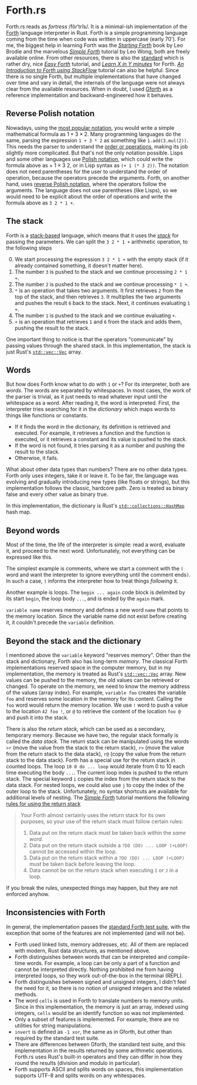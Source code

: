 # Forth\.rs

Forth\.rs reads as *fortress* /fôr′trĭs/. It is a minimal-ish implementation of the [Forth] language interpreter in Rust.
Forth is a simple programming language coming from the time when code was written in uppercase (early 70').
For me, the biggest help in learning Forth was the [*Starting Forth*] book by Leo Brodie and the marvelous
[*Simple Forth*] tutorial by Leo Wong, both are freely available online. From other resources, there is also the
[standard] which is rather dry, nice [*Easy Forth*] tutorial, and [*Learn X in Y minutes*] for Forth.
[*An Introduction to Forth using StackFlow*] tutorial can also be helpful. Since there is no single Forth, but
multiple implementations that have changed over time and vary in detail, the internals of the language were not always
clear from the available resources. When in doubt, I used [Gforth] as a reference implementation and backward-engineered
how it behaves.

## Reverse Polish notation

Nowadays, using the [most popular notation], you would write a simple mathematical formula as 
$1 + 3 \times 2$. Many programming languages do the same, parsing the expression `1 + 3 * 2` 
as something like `1.add(3.mul(2))`. This needs the parser to understand the [order or operations], making its job
slightly more complicated. But that's not the only notation possible. Lisps and some other languages use
[Polish notation], which could write the formula above as $+\  1 \times 3 \ 2$, or in Lisp syntax as `(+ 1 (* 3 2))`.
The notation does not need parentheses for the user to understand the order of operation, because the operators
precede the arguments. Forth, on another hand, uses [reverse Polish notation], where the operators follow the arguments.
The language does not use parentheses (like Lisps), so we would need to be explicit about the order of operations
and write the formula above as `3 2 * 1 +`.

## The stack

Forth is a [stack-based] language, which means that it uses the [*stack*] for passing the parameters. We can split the
`3 2 * 1 +` arithmetic operation, to the following steps

 0. We start processing the expression `3 2 * 1 +` with the empty stack (if it already contained something, it doesn't matter here).
 1. The number `3` is pushed to the stack and we continue processing `2 * 1 +`.
 2. The number `2` is pushed to the stack and we continue processing `* 1 +`.
 3. `*` is an operation that takes two arguments. It first retrieves `2` from the top of the stack, and then retrieves `3`. 
 It multiplies the two arguments and pushes the result `6` back to the stack. Next, it continues evaluating `1 +`.
 4. The number `1` is pushed to the stack and we continue evaluating `+`.
 5. `+` is an operation that retrieves `1` and `6` from the stack and adds them, pushing the result to the stack.

One important thing to notice is that the operators "communicate" by passing values through the shared stack. In this
implementation, the stack is just Rust's [`std::vec::Vec`] array.

## Words

But how does Forth know what to do with `1` or `+`? For its interpreter, both are *words*. The words are separated 
by whitespaces. In most cases, the work of the parser is trivial, as it just needs to read whatever input until
the whitespace as a word. After reading it, the word is interpreted. First, the interpreter tries searching for it in
the *dictionary* which maps words to things like functions or constants.

* If it finds the word in the dictionary, its definition is retrieved and executed. For example, it retrieves
a function and the function is executed, or it retrieves a constant and its value is pushed to the stack.
* If the word is not found, it tries parsing it as a number and pushing the result to the stack.
* Otherwise, it fails.

What about other data types than numbers? There are no other data types. Forth only uses integers, take it or leave it.
To be fair, the language was evolving and gradually introducing new types (like floats or strings), but this
implementation follows the classic, hardcore path. Zero is treated as binary false and every other value as binary true.

In this implementation, the dictionary is Rust's [`std::collections::HashMap`] hash map.

## Beyond words

Most of the time, the life of the interpreter is simple: read a word, evaluate it, and proceed to the next word. 
Unfortunately, not everything can be expressed like this.

The simplest example is comments, where we start a comment with the `(` word and want the interpreter to ignore
everything until the comment ends`)`. In such a case, `(` informs the interpreter how to treat things *following* it.

Another example is loops. The `begin ... again` code block is delimited by its start `begin`, the loop body `...`, and
is ended by the `again` mark.

`variable name` reserves memory and defines a new word `name` that points to the memory location. Since
the variable name did not exist before creating it, it couldn't precede the `variable` definition.

## Beyond the stack and the dictionary

I mentioned above the `variable` keyword "reserves memory". Other than the stack and dictionary, Forth also has
long-term *memory*. The classical Forth implementations reserved space in the computer memory, but in my
implementation, the memory is treated as Rust's [`std::vec::Vec`] array. New values can be pushed to the memory,
the old values can be retrieved or changed. To operate on the memory, we need to know the memory address of the 
values (array index). For example, `variable foo` creates the variable `foo` and reserves some location in the memory
for its content. Calling the `foo` word would return the memory location. We use `!` word to push a value
to the location `42 foo !`, or `@` to retrieve the content of the location `foo @` and push it into the stack.

There is also the *return stack*, which can be used as a secondary, temporary memory. Because we have two, the regular
stack formally is called the *data stack*. The return stack can be manipulated using the words `>r` (move the value from
the stack to the return stack), `r>` (move the value from the return stack to the data stack), `r@` (copy the value from
the return stack to the data stack). Forth has a special use for the return stack in counted loops.
The loop `10 0 do ... loop` would iterate from 0 to 10 each time executing the body `...`. The current loop index is
pushed to the return stack. The special keyword `i` copies the index from the return stack to the data stack. For nested
loops, we could also use `j` to copy the index of the outer loop to the stack. Unfortunately, no syntax shortcuts are
available for additional levels of nesting. The [*Simple Forth*] tutorial mentions the following
[rules for using the return stack]

> Your Forth almost certainly uses the return stack for its own purposes, so your use of the return stack must follow
> certain rules:
> 1. Data put on the return stack must be taken back within the *same word*.
> 2. Data put on the return stack outside a `?DO (DO) ... LOOP (+LOOP)` cannot be accessed within the loop.
> 3. Data put on the return stack within a `?DO (DO) ... LOOP (+LOOP)` must be taken back before leaving the loop.
> 4. Data cannot be on the return stack when executing `I` or `J` in a loop.

If you break the rules, unexpected things may happen, but they are not enforced anyhow.

## Inconsistencies with Forth

In general, the implementation passes the [standard Forth test suite], with the exception that some of the 
features are not implemented (and will not be).

* Forth used linked lists, memory addresses, etc. All of them are replaced with modern, Rust data structures, as
  mentioned above.
* Forth distinguishes between words that can be interpreted and compile-time words. For example, a loop can be only
  a part of a function and cannot be interpreted directly. Nothing prohibited me from having interpreted loops,
  so they work out-of-the-box in the terminal (REPL).
* Forth distinguishes between signed and unsigned integers, I didn't feel the need for it, so there is no
  notion of unsigned integers and the related methods.
* The word `cells` is used in Forth to translate numbers to memory units. Since in this implementation, the memory is
  just an array, indexed using integers, `cells` would be an identify function so was not implemented.
* Only a subset of features is implemented. For example, there are no utilities for string manipulations.
* `invert` is defined as `-1 xor`, the same as in Gforth, but other than required by the standard test suite.
* There are differences between Gforth, the standard test suite, and this implementation in the results
  returned by some arithmetic operations. Forth\.rs uses Rust's built-in operators and they can differ in how they round
  the results (division and modulo in particular).
* Forth supports ASCII and splits words on spaces, this implementation supports UTF-8 and splits words on any whitespaces.


 [Forth]: https://en.wikipedia.org/wiki/Forth_(programming_language)
 [*Starting Forth*]: https://www.forth.com/starting-forth/
 [*Simple Forth*]: http://www.murphywong.net/hello/simple.htm
 [standard]: https://forth-standard.org
 [*Easy Forth*]: https://skilldrick.github.io/easyforth/
 [*An Introduction to Forth using StackFlow*]: http://www.forth.org/forth_intro/stackflo.htm
 [*Learn X in Y minutes*]: https://learnxinyminutes.com/docs/forth/
 [most popular notation]: https://en.wikipedia.org/wiki/Infix_notation
 [order or operations]: https://en.wikipedia.org/wiki/Order_of_operations
 [Polish notation]: https://en.wikipedia.org/wiki/Polish_notation
 [reverse Polish notation]: https://en.wikipedia.org/wiki/Reverse_Polish_notation
 [stack-based]: https://en.wikipedia.org/wiki/Stack-oriented_programming
 [*stack*]: https://www.forth.com/starting-forth/1-forth-stacks-dictionary/#The_Stack_Forth8217s_Workspace_for_Arithmetic
 [`std::vec::Vec`]: https://doc.rust-lang.org/std/vec/struct.Vec.html
 [rules for using the return stack]: http://www.murphywong.net/hello/simple.htm#L20
 [`std::collections::HashMap`]: https://doc.rust-lang.org/std/collections/struct.HashMap.html
 [Gforth]: https://www.gnu.org/software/gforth/
 [standard Forth test suite]: https://forth-standard.org/standard/testsuite
